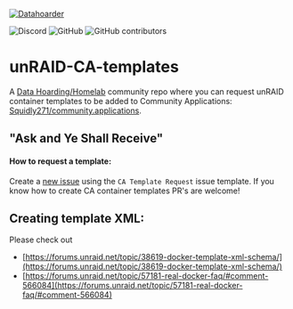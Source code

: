 [![Datahoarder](https://raw.githubusercontent.com/selfhosters/unRAID-CA-templates/master/.github/ISSUE_TEMPLATE/logo.png)](https://discord.gg/7hk4YD3)

![Discord](https://img.shields.io/discord/375055448187076609.svg?color=lightgrey&style=for-the-badge)
![GitHub](https://img.shields.io/github/license/selfhosters/unRAID-CA-templates.svg?color=lightgrey&style=for-the-badge)
![GitHub contributors](https://img.shields.io/github/contributors/selfhosters/unRAID-CA-templates.svg?color=lightgrey&style=for-the-badge)

# unRAID-CA-templates
A [Data Hoarding/Homelab](https://discord.gg/7hk4YD3) community repo where you can request unRAID container templates to be added to Community Applications: [Squidly271/community.applications](https://github.com/Squidly271/community.applications). 

## "Ask and Ye Shall Receive" 


#### How to request a template: 

Create a [new issue](https://github.com/selfhosters/unRAID-CA-templates/issues/new?assignees=&labels=Template+Request&template=ca-template-request.md&title=CA+Template+Request+-+%3Capplication+name%3E) using the `CA Template Request` issue template. If you know how to create CA container templates PR's are welcome!

## Creating template XML: 
Please check out 
- [https://forums.unraid.net/topic/38619-docker-template-xml-schema/](https://forums.unraid.net/topic/38619-docker-template-xml-schema/) 
- [https://forums.unraid.net/topic/57181-real-docker-faq/#comment-566084](https://forums.unraid.net/topic/57181-real-docker-faq/#comment-566084)
